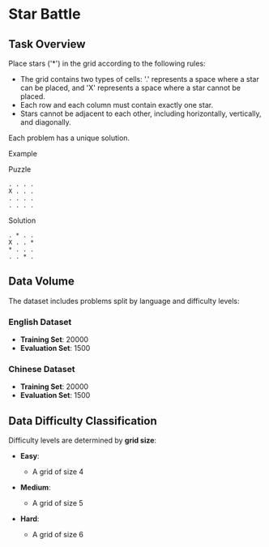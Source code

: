 # Star Battle
## Task Overview  
Place stars ('*') in the grid according to the following rules:

- The grid contains two types of cells: '.' represents a space where a star can be placed, and 'X' represents a space where a star cannot be placed.
- Each row and each column must contain exactly one star.
- Stars cannot be adjacent to each other, including horizontally, vertically, and diagonally.

Each problem has a unique solution.

Example

Puzzle
```
. . . .
X . . .
. . . .
. . . .
```
Solution
```
. * . .
X . . *
* . . .
. . * .
```
## Data Volume  
The dataset includes problems split by language and difficulty levels:  

### English Dataset  
- **Training Set**: 20000
- **Evaluation Set**: 1500

### Chinese Dataset  
- **Training Set**: 20000
- **Evaluation Set**: 1500

## Data Difficulty Classification  
Difficulty levels are determined by **grid size**:  

- **Easy**:
  - A grid of size 4

- **Medium**:
  - A grid of size 5

- **Hard**:
  - A grid of size 6